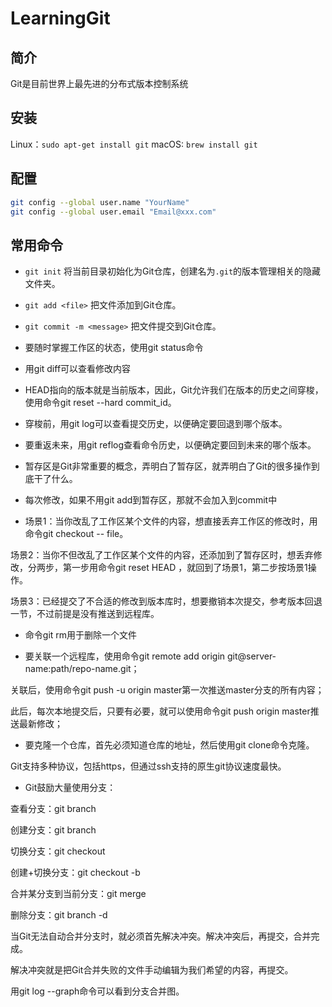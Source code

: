 # LearningGit

## 简介
Git是目前世界上最先进的分布式版本控制系统

## 安装
Linux：`sudo apt-get install git`
macOS: `brew install git`

## 配置
```sh
git config --global user.name "YourName"
git config --global user.email "Email@xxx.com"
```

## 常用命令
- `git init`
将当前目录初始化为Git仓库，创建名为`.git`的版本管理相关的隐藏文件夹。

- `git add <file>`
把文件添加到Git仓库。

- `git commit -m <message>`
把文件提交到Git仓库。

- 要随时掌握工作区的状态，使用git status命令
- 用git diff可以查看修改内容
- HEAD指向的版本就是当前版本，因此，Git允许我们在版本的历史之间穿梭，使用命令git reset --hard commit_id。

- 穿梭前，用git log可以查看提交历史，以便确定要回退到哪个版本。

- 要重返未来，用git reflog查看命令历史，以便确定要回到未来的哪个版本。
- 暂存区是Git非常重要的概念，弄明白了暂存区，就弄明白了Git的很多操作到底干了什么。
- 每次修改，如果不用git add到暂存区，那就不会加入到commit中
- 场景1：当你改乱了工作区某个文件的内容，想直接丢弃工作区的修改时，用命令git checkout -- file。

场景2：当你不但改乱了工作区某个文件的内容，还添加到了暂存区时，想丢弃修改，分两步，第一步用命令git reset HEAD <file>，就回到了场景1，第二步按场景1操作。

场景3：已经提交了不合适的修改到版本库时，想要撤销本次提交，参考版本回退一节，不过前提是没有推送到远程库。

- 命令git rm用于删除一个文件

- 要关联一个远程库，使用命令git remote add origin git@server-name:path/repo-name.git；

关联后，使用命令git push -u origin master第一次推送master分支的所有内容；

此后，每次本地提交后，只要有必要，就可以使用命令git push origin master推送最新修改；

- 要克隆一个仓库，首先必须知道仓库的地址，然后使用git clone命令克隆。

Git支持多种协议，包括https，但通过ssh支持的原生git协议速度最快。

- Git鼓励大量使用分支：

查看分支：git branch

创建分支：git branch <name>

切换分支：git checkout <name>

创建+切换分支：git checkout -b <name>

合并某分支到当前分支：git merge <name>

删除分支：git branch -d <name>

当Git无法自动合并分支时，就必须首先解决冲突。解决冲突后，再提交，合并完成。

解决冲突就是把Git合并失败的文件手动编辑为我们希望的内容，再提交。

用git log --graph命令可以看到分支合并图。


